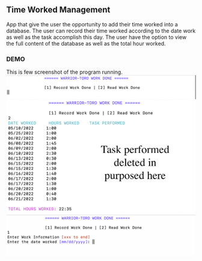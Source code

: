 ## Time Worked Management
App that give the user the opportunity to add their time worked into a database. 
The user can record their time worked according to the date work as well as the task accomplish this day.
The user have the option to view the full content of the database as well as the total hour worked.

### DEMO
This is few screenshot of the program running.
<img src="/images/menu.png" alt="Menu Demo">
<img src="/images/option.png" alt="Menu Demo">
<img src="/images/adding.png" alt="Menu Demo">

